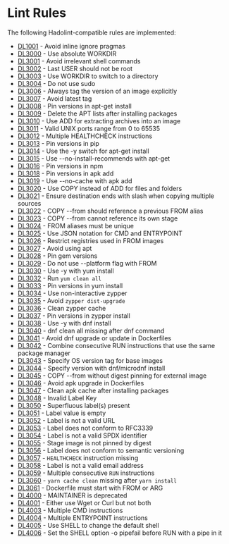 # Lint Rules

The following Hadolint-compatible rules are implemented:

- [DL1001](DL1001.md) - Avoid inline ignore pragmas
- [DL3000](DL3000.md) - Use absolute WORKDIR
- [DL3001](DL3001.md) - Avoid irrelevant shell commands
- [DL3002](DL3002.md) - Last USER should not be root
- [DL3003](DL3003.md) - Use WORKDIR to switch to a directory
- [DL3004](DL3004.md) - Do not use sudo
- [DL3006](DL3006.md) - Always tag the version of an image explicitly
- [DL3007](DL3007.md) - Avoid latest tag
- [DL3008](DL3008.md) - Pin versions in apt-get install
- [DL3009](DL3009.md) - Delete the APT lists after installing packages
- [DL3010](DL3010.md) - Use ADD for extracting archives into an image
- [DL3011](DL3011.md) - Valid UNIX ports range from 0 to 65535
- [DL3012](DL3012.md) - Multiple HEALTHCHECK instructions
- [DL3013](DL3013.md) - Pin versions in pip
- [DL3014](DL3014.md) - Use the -y switch for apt-get install
- [DL3015](DL3015.md) - Use --no-install-recommends with apt-get
- [DL3016](DL3016.md) - Pin versions in npm
- [DL3018](DL3018.md) - Pin versions in apk add
- [DL3019](DL3019.md) - Use --no-cache with apk add
- [DL3020](DL3020.md) - Use COPY instead of ADD for files and folders
- [DL3021](DL3021.md) - Ensure destination ends with slash when copying multiple sources
- [DL3022](DL3022.md) - COPY --from should reference a previous FROM alias
- [DL3023](DL3023.md) - COPY --from cannot reference its own stage
- [DL3024](DL3024.md) - FROM aliases must be unique
- [DL3025](DL3025.md) - Use JSON notation for CMD and ENTRYPOINT
- [DL3026](DL3026.md) - Restrict registries used in FROM images
- [DL3027](DL3027.md) - Avoid using apt
- [DL3028](DL3028.md) - Pin gem versions
- [DL3029](DL3029.md) - Do not use --platform flag with FROM
- [DL3030](DL3030.md) - Use -y with yum install
- [DL3032](DL3032.md) - Run `yum clean all`
- [DL3033](DL3033.md) - Pin versions in yum install
- [DL3034](DL3034.md) - Use non-interactive zypper
- [DL3035](DL3035.md) - Avoid `zypper dist-upgrade`
- [DL3036](DL3036.md) - Clean zypper cache
- [DL3037](DL3037.md) - Pin versions in zypper install
- [DL3038](DL3038.md) - Use -y with dnf install
- [DL3040](DL3040.md) - dnf clean all missing after dnf command
- [DL3041](DL3041.md) - Avoid dnf upgrade or update in Dockerfiles
- [DL3042](DL3042.md) - Combine consecutive RUN instructions that use the same package manager
- [DL3043](DL3043.md) - Specify OS version tag for base images
- [DL3044](DL3044.md) - Specify version with dnf/microdnf install
- [DL3045](DL3045.md) - COPY --from without digest pinning for external image
- [DL3046](DL3046.md) - Avoid apk upgrade in Dockerfiles
- [DL3047](DL3047.md) - Clean apk cache after installing packages
- [DL3048](DL3048.md) - Invalid Label Key
- [DL3050](DL3050.md) - Superfluous label(s) present
- [DL3051](DL3051.md) - Label value is empty
- [DL3052](DL3052.md) - Label is not a valid URL
- [DL3053](DL3053.md) - Label does not conform to RFC3339
- [DL3054](DL3054.md) - Label is not a valid SPDX identifier
- [DL3055](DL3055.md) - Stage image is not pinned by digest
- [DL3056](DL3056.md) - Label does not conform to semantic versioning
- [DL3057](DL3057.md) - `HEALTHCHECK` instruction missing
- [DL3058](DL3058.md) - Label is not a valid email address
- [DL3059](DL3059.md) - Multiple consecutive `RUN` instructions
- [DL3060](DL3060.md) - `yarn cache clean` missing after `yarn install`
- [DL3061](DL3061.md) - Dockerfile must start with FROM or ARG
- [DL4000](DL4000.md) - MAINTAINER is deprecated
- [DL4001](DL4001.md) - Either use Wget or Curl but not both
- [DL4003](DL4003.md) - Multiple CMD instructions
- [DL4004](DL4004.md) - Multiple ENTRYPOINT instructions
- [DL4005](DL4005.md) - Use SHELL to change the default shell
- [DL4006](DL4006.md) - Set the SHELL option -o pipefail before RUN with a pipe in it
